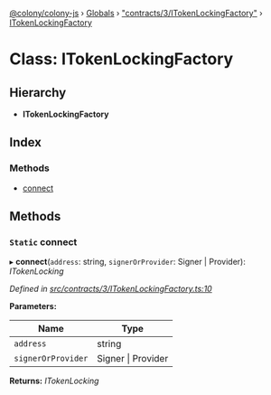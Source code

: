 [@colony/colony-js](../README.md) › [Globals](../globals.md) › ["contracts/3/ITokenLockingFactory"](../modules/_contracts_3_itokenlockingfactory_.md) › [ITokenLockingFactory](_contracts_3_itokenlockingfactory_.itokenlockingfactory.md)

# Class: ITokenLockingFactory

## Hierarchy

* **ITokenLockingFactory**

## Index

### Methods

* [connect](_contracts_3_itokenlockingfactory_.itokenlockingfactory.md#static-connect)

## Methods

### `Static` connect

▸ **connect**(`address`: string, `signerOrProvider`: Signer | Provider): *ITokenLocking*

*Defined in [src/contracts/3/ITokenLockingFactory.ts:10](https://github.com/JoinColony/colonyJS/blob/60b53ae/src/contracts/3/ITokenLockingFactory.ts#L10)*

**Parameters:**

Name | Type |
------ | ------ |
`address` | string |
`signerOrProvider` | Signer &#124; Provider |

**Returns:** *ITokenLocking*
